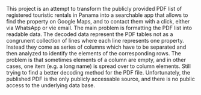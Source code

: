 This project is an attempt to transform the publicly provided PDF list of registered touristic rentals in Panama into a searchable app that allows to find the property on Google Maps, and to contact them with a click, either via WhatsApp or vie email.
The main problem is formatting the PDF list into readable data.
The decoded data represent the PDF tables not as a congrunent collection of lines where each line represents one property. Instead they come as  series of columns which have to be separated and then analyzed to identify the elements of the corresponding rows. 
The problem is that sometimes elements of a column are empty, and in other cases, one item (e.g. a long name) is spread over to column elements.
Still trying to find a better decoding method for the PDF file.
Unfortunately, the published PDF is the only publicly accessable source, and there is no public access to the underlying data base.
